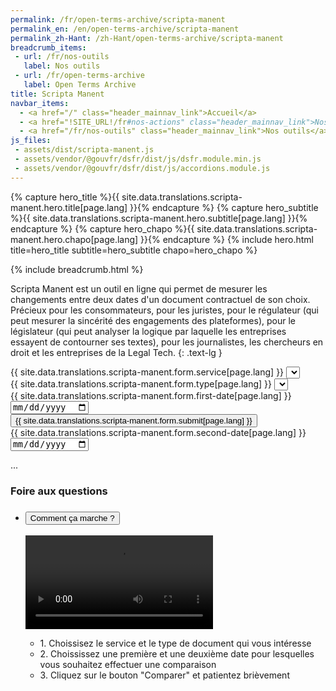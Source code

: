 ```yaml
---
permalink: /fr/open-terms-archive/scripta-manent
permalink_en: /en/open-terms-archive/scripta-manent
permalink_zh-Hant: /zh-Hant/open-terms-archive/scripta-manent
breadcrumb_items:
 - url: /fr/nos-outils
   label: Nos outils
 - url: /fr/open-terms-archive
   label: Open Terms Archive
title: Scripta Manent
navbar_items:
  - <a href="/" class="header_mainnav_link">Accueil</a>
  - <a href="!SITE_URL!/fr#nos-actions" class="header_mainnav_link">Nos actions</a>
  - <a href="/fr/nos-outils" class="header_mainnav_link">Nos outils</a>
js_files:
 - assets/dist/scripta-manent.js
 - assets/vendor/@gouvfr/dsfr/dist/js/dsfr.module.min.js
 - assets/vendor/@gouvfr/dsfr/dist/js/accordions.module.js
---
```


{% capture hero_title %}{{ site.data.translations.scripta-manent.hero.title[page.lang] }}{% endcapture %}
{% capture hero_subtitle %}{{ site.data.translations.scripta-manent.hero.subtitle[page.lang] }}{% endcapture %}
{% capture hero_chapo %}{{ site.data.translations.scripta-manent.hero.chapo[page.lang] }}{% endcapture %}
{% include hero.html title=hero_title subtitle=hero_subtitle chapo=hero_chapo %}

{% include breadcrumb.html %}

<script type="text/javascript">
	const notificationsMsgs = {
		'browserSupport': "{{ site.data.translations.scripta-manent.notifications.browser-support[page.lang] }}",
		'dateClosest': "{{ site.data.translations.scripta-manent.notifications.date-closest[page.lang] }}",
		'nothingToCompare': "{{ site.data.translations.scripta-manent.notifications.nothing-to-compare[page.lang] }}",
	};
	const legendMsg = {
		'add': '{{ site.data.translations.scripta-manent.legend.add[page.lang] }}',
		'remove': '{{ site.data.translations.scripta-manent.legend.remove[page.lang] }}'
	};
  const releaseMsgs = {
    'text': '{{ site.data.translations.scripta-manent.datasetRelease[page.lang] }}',
    'lang': '{{ page.lang }}'
  };
</script>

Scripta Manent est un outil en ligne qui permet de mesurer les changements entre deux dates d'un document contractuel de son choix. Précieux pour les consommateurs, pour les juristes, pour le régulateur (qui peut mesurer la sincérité des engagements des plateformes), pour le législateur (qui peut analyser la logique par laquelle les entreprises essayent de contourner ses textes), pour les journalistes, les chercheurs en droit et les entreprises de la Legal Tech.
{: .text-lg }

<form class="form explorerform" id="form_explorer">
	<div class="form_field form_field-big">
		<label class="form_field_label" for="form_services">{{ site.data.translations.scripta-manent.form.service[page.lang] }}</label>
		<select class="form_field_select" name="form_services" id="form_services" tabindex="1" required>
		</select>
	</div>
	<div class="form_field form_field-big">
		<label class="form_field_label" for="form_typeofdocuments">{{ site.data.translations.scripta-manent.form.type[page.lang] }}</label>
		<select class="form_field_select" name="form_typeofdocuments" id="form_typeofdocuments" tabindex="2" required>
		</select>
	</div>
	<div class="form_field">
		<label class="form_field_label" for="form_firstdocumentdate">{{ site.data.translations.scripta-manent.form.first-date[page.lang] }}</label>
		<input type="date" id="form_firstdocumentdate" min="2000-01-01" name="form_firstdocumentdate" tabindex="3" required>
	</div>
	<div class="form_field form_field-submit">
		<input type="submit" class="button" value="{{ site.data.translations.scripta-manent.form.submit[page.lang] }}" tabindex="5" />
	</div>
	<div class="form_field">
		<label class="form_field_label" for="form_seconddocumentdate">{{ site.data.translations.scripta-manent.form.second-date[page.lang] }}</label>
		<input type="date" id="form_seconddocumentdate" min="2000-01-01" name="form_seconddocumentdate" tabindex="4" required>
	</div>
</form>

<div class="datasetRelease">
	...
</div>

<div class="faq">
	<h3 class="faq_title">Foire aux questions</h3>
	<ul class="fr-accordions-group">
		<li>
			<section class="fr-accordion">
				<h3 class="fr-accordion__title">
					<button class="fr-accordion__btn" aria-expanded="false" aria-controls="accordion-89">Comment ça marche ?</button>
				</h3>
				<div class="fr-collapse" id="accordion-89">
					<div class="videoContainer">
						<video controls>
							<source src="../../assets/videos/scripta-manent.mp4" type="video/mp4">
						</video>
					</div>
					<ul>
						<li>1. Choissisez le service et le type de document qui vous intéresse</li>
						<li>2. Choississez une première et une deuxième date pour lesquelles vous souhaitez effectuer une comparaison</li>
						<li>3. Cliquez sur le bouton "Comparer" et patientez brièvement</li>
					</ul>
				</div>
			</section>
		</li>
	</ul>
</div>
